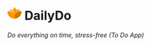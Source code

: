 # <img src="src/main/resources/logo.png" width="32px"> DailyDo
<em>Do everything on time, stress-free (To Do App)</em>
